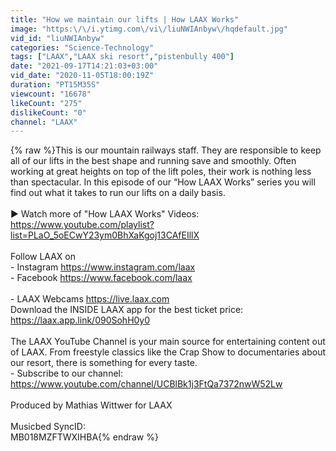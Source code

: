 ```yaml
---
title: "How we maintain our lifts | How LAAX Works"
image: "https:\/\/i.ytimg.com\/vi\/liuNWIAnbyw\/hqdefault.jpg"
vid_id: "liuNWIAnbyw"
categories: "Science-Technology"
tags: ["LAAX","LAAX ski resort","pistenbully 400"]
date: "2021-09-17T14:21:03+03:00"
vid_date: "2020-11-05T18:00:19Z"
duration: "PT15M35S"
viewcount: "16678"
likeCount: "275"
dislikeCount: "0"
channel: "LAAX"
---
```

{% raw %}This is our mountain railways staff. They are responsible to keep all of our lifts in the best shape and running save and smoothly. Often working at great heights on top of the lift poles, their work is nothing less than spectacular. In this episode of our “How LAAX Works” series you will find out what it takes to run our lifts on a daily basis.<br /><br />► Watch more of &quot;How LAAX Works&quot; Videos: <a rel="nofollow" target="blank" href="https://www.youtube.com/playlist?list=PLaO_5oECwY23ym0BhXaKgoj13CAfEIllX">https://www.youtube.com/playlist?list=PLaO_5oECwY23ym0BhXaKgoj13CAfEIllX</a><br /><br />Follow LAAX on<br />- Instagram <a rel="nofollow" target="blank" href="https://www.instagram.com/laax">https://www.instagram.com/laax</a><br />- Facebook <a rel="nofollow" target="blank" href="https://www.facebook.com/laax">https://www.facebook.com/laax</a><br /><br />- LAAX Webcams <a rel="nofollow" target="blank" href="https://live.laax.com">https://live.laax.com</a><br />Download the INSIDE LAAX app for the best ticket price: <a rel="nofollow" target="blank" href="https://laax.app.link/090SohH0y0">https://laax.app.link/090SohH0y0</a><br /><br />The LAAX YouTube Channel is your main source for entertaining content out of LAAX. From freestyle classics like the Crap Show to documentaries about our resort, there is something for every taste.<br />- Subscribe to our channel: <a rel="nofollow" target="blank" href="https://www.youtube.com/channel/UCBlBk1j3FtQa7372nwW52Lw">https://www.youtube.com/channel/UCBlBk1j3FtQa7372nwW52Lw</a><br /><br />Produced by Mathias Wittwer for LAAX<br /><br />Musicbed SyncID:<br />MB018MZFTWXIHBA{% endraw %}
